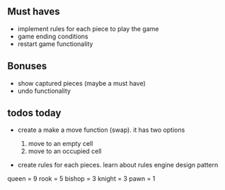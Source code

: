 ## Must haves

<!-- - show current player / turn based game -->
<!-- - try to make pieces move -->

- implement rules for each piece to play the game
- game ending conditions
- restart game functionality

## Bonuses

- show captured pieces (maybe a must have)
- undo functionality

## todos today

- create a make a move function (swap). it has two options

  1. move to an empty cell
  2. move to an occupied cell

- create rules for each pieces. learn about rules engine design pattern

queen = 9
rook = 5
bishop = 3
knight = 3
pawn = 1
